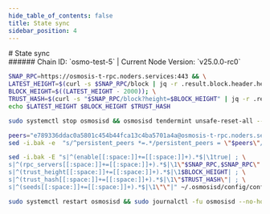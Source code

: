```yaml
---
hide_table_of_contents: false
title: State sync
sidebar_position: 4
---
```


<div class="h1-with-icon icon-osmosis">
# State sync
</div>
###### Chain ID: `osmo-test-5` | Current Node Version: `v25.0.0-rc0`

```bash
SNAP_RPC=https://osmosis-t-rpc.noders.services:443 && \
LATEST_HEIGHT=$(curl -s $SNAP_RPC/block | jq -r .result.block.header.height); \
BLOCK_HEIGHT=$((LATEST_HEIGHT - 2000)); \
TRUST_HASH=$(curl -s "$SNAP_RPC/block?height=$BLOCK_HEIGHT" | jq -r .result.block_id.hash) && \
echo $LATEST_HEIGHT $BLOCK_HEIGHT $TRUST_HASH
```
```bash
sudo systemctl stop osmosisd && osmosisd tendermint unsafe-reset-all --home ~/.osmosisd --keep-addr-book
```
```bash
peers="e789336ddac0a5801c454b44fca13c4ba5701a4a@osmosis-t-rpc.noders.services:10656"
sed -i.bak -e  "s/^persistent_peers *=.*/persistent_peers = \"$peers\"/" ~/.osmosisd/config/config.toml
```
```bash
sed -i.bak -E "s|^(enable[[:space:]]+=[[:space:]]+).*$|\1true| ; \
s|^(rpc_servers[[:space:]]+=[[:space:]]+).*$|\1\"$SNAP_RPC,$SNAP_RPC\"| ; \
s|^(trust_height[[:space:]]+=[[:space:]]+).*$|\1$BLOCK_HEIGHT| ; \
s|^(trust_hash[[:space:]]+=[[:space:]]+).*$|\1\"$TRUST_HASH\"| ; \
s|^(seeds[[:space:]]+=[[:space:]]+).*$|\1\"\"|" ~/.osmosisd/config/config.toml
```
```bash
sudo systemctl restart osmosisd && sudo journalctl -fu osmosisd --no-hostname -o cat
```
